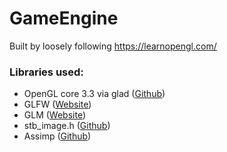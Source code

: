 # GameEngine
Built by loosely following https://learnopengl.com/

### Libraries used:
- OpenGL core 3.3 via glad ([Github](https://github.com/Dav1dde/glad))
- GLFW ([Website](https://www.glfw.org/download.html))
- GLM ([Website](https://glm.g-truc.net/0.9.8/index.html))
- stb_image.h ([Github](https://github.com/nothings/stb/blob/master/stb_image.h))
- Assimp ([Github](https://github.com/assimp/assimp/blob/master/Build.md))
